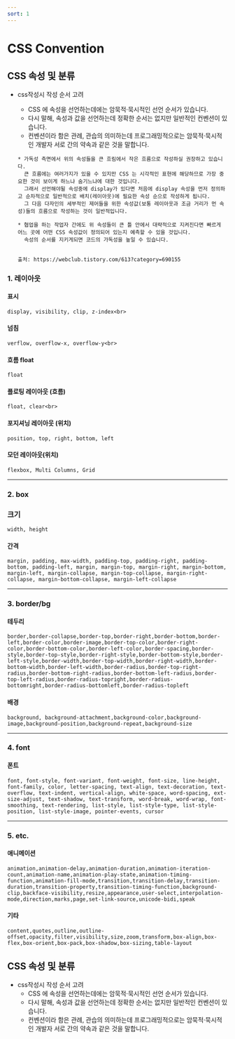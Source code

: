 ```yaml
---
sort: 1
---
```


# CSS Convention

## CSS 속성 및 분류
* css작성시 작성 순서 고려
  * CSS 에 속성을 선언하는데에는 암묵적·묵시적인 선언 순서가 있습니다.
  * 다시 말해, 속성과 값을 선언하는데 정확한 순서는 없지만 일반적인 컨벤션이 있습니다.
  * 컨벤션이라 함은 관례, 관습의 의미하는데 프로그래밍적으로는 암묵적·묵시적인 개발자 서로 간의 약속과 같은 것을 말합니다.


  ```note
  * 가독성 측면에서 위의 속성들을 큰 흐림에서 작은 흐름으로 작성하실 권장하고 있습니다.
    큰 흐름에는 여러가지가 있을 수 있지만 CSS 는 시각적인 표현에 해당하므로 가장 중요한 것이 보이게 하느냐 숨기느냐에 대한 것입니다.
    그래서 선언해야될 속성중에 display가 있다면 처음에 display 속성을 먼저 정의하고 순차적으로 일반적으로 배치(레이아웃)에 필요한 속성 순으로 작성하게 됩니다.
    그 다음 다자인의 세부적인 제어들을 위한 속성값(보통 레이아웃과 조금 거리가 먼 속성)들의 흐름으로 작성하는 것이 일반적입니다.

  * 협업을 하는 작업자 간에도 위 속성들이 큰 틀 안에서 대략적으로 지켜진다면 빠르게 어느 곳에 어떤 CSS 속성값이 정의되어 있는지 예측할 수 있을 것입니다.
    속성의 순서를 지키게되면 코드의 가독성을 높일 수 있습니다.


  출처: https://webclub.tistory.com/613?category=690155
  ```


### 1. 레이아웃

#### 표시
```
display, visibility, clip, z-index<br>
```

#### 넘침
```
verflow, overflow-x, overflow-y<br>
```

#### 흐름	float
```
float
```

#### 플로팅 레이아웃 (흐름)
```
float, clear<br>
```

#### 포지셔닝 레이아웃 (위치)
```
position, top, right, bottom, left
```

#### 모던 레이아웃(위치)
```
flexbox, Multi Columns, Grid
```

---

### 2. box

### 크기
```
width, height
```

#### 간격
```
margin, padding, max-width, padding-top, padding-right, padding-bottom, padding-left, margin, margin-top, margin-right, margin-bottom, margin-left, margin-collapse, margin-top-collapse, margin-right-collapse, margin-bottom-collapse, margin-left-collapse
```

---

### 3. border/bg

#### 테두리
```
border,border-collapse,border-top,border-right,border-bottom,border-left,border-color,border-image,border-top-color,border-right-color,border-bottom-color,border-left-color,border-spacing,border-style,border-top-style,border-right-style,border-bottom-style,border-left-style,border-width,border-top-width,border-right-width,border-bottom-width,border-left-width,border-radius,border-top-right-radius,border-bottom-right-radius,border-bottom-left-radius,border-top-left-radius,border-radius-topright,border-radius-bottomright,border-radius-bottomleft,border-radius-topleft
```

#### 배경
```
background, background-attachment,background-color,background-image,background-position,background-repeat,background-size
```

---

### 4. font

#### 폰트
```
font, font-style, font-variant, font-weight, font-size, line-height, font-family, color, letter-spacing, text-align, text-decoration, text-overflow, text-indent, vertical-align, white-space, word-spacing, ext-size-adjust, text-shadow, text-transform, word-break, word-wrap, font-smoothing, text-rendering, list-style, list-style-type, list-style-position, list-style-image, pointer-events, cursor
```

---

### 5. etc.

#### 애니메이션
```
animation,animation-delay,animation-duration,animation-iteration-count,animation-name,animation-play-state,animation-timing-function,animation-fill-mode,transition,transition-delay,transition-duration,transition-property,transition-timing-function,background-clip,backface-visibility,resize,appearance,user-select,interpolation-mode,direction,marks,page,set-link-source,unicode-bidi,speak
```

#### 기타
```
content,quotes,outline,outline-offset,opacity,filter,visibility,size,zoom,transform,box-align,box-flex,box-orient,box-pack,box-shadow,box-sizing,table-layout
```






## CSS 속성 및 분류
* css작성시 작성 순서 고려
  * CSS 에 속성을 선언하는데에는 암묵적·묵시적인 선언 순서가 있습니다.
  * 다시 말해, 속성과 값을 선언하는데 정확한 순서는 없지만 일반적인 컨벤션이 있습니다.
  * 컨벤션이라 함은 관례, 관습의 의미하는데 프로그래밍적으로는 암묵적·묵시적인 개발자 서로 간의 약속과 같은 것을 말합니다.
